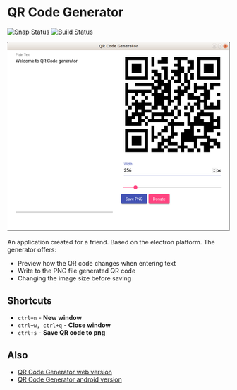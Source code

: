 
# QR Code Generator

[![Snap Status](https://build.snapcraft.io/badge/studioLaCosaNostra/qr-code-generator-desktop.svg)](https://build.snapcraft.io/user/studioLaCosaNostra/qr-code-generator-desktop) [![Build Status](https://travis-ci.org/studioLaCosaNostra/qr-code-generator-desktop.svg?branch=master)](https://travis-ci.org/studioLaCosaNostra/qr-code-generator-desktop)

![QR Code Generator Screenshot](resources/screenshot-1.png)

An application created for a friend. Based on the electron platform. The generator offers:

* Preview how the QR code changes when entering text
* Write to the PNG file generated QR code
* Changing the image size before saving

## Shortcuts

* `ctrl+n` - **New window**
* `ctrl+w, ctrl+q` - **Close window**
* `ctrl+s` - **Save QR code to png**

## Also

* [QR Code Generator web version](https://studiolacosanostra.github.io/apps/qr-code-generator/)
* [QR Code Generator android version](https://play.google.com/store/apps/details?id=com.studiolaCosaNostra.qrCodeGenerator)